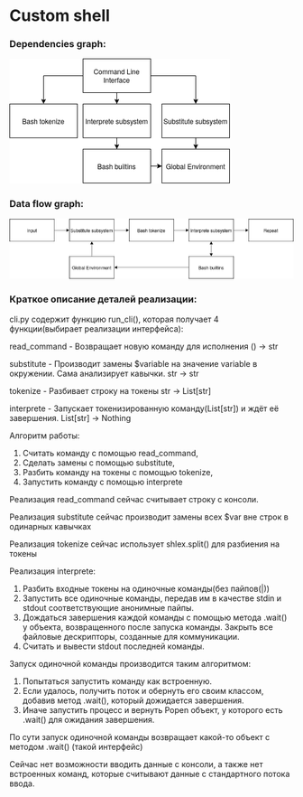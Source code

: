 # Custom shell
### Dependencies graph:
![Dependencies graph](docs/dependencies.png)
### Data flow graph:
![Data flow graph](docs/data_flow.png)
### Краткое описание деталей реализации:
cli.py содержит функцию run_cli(), которая получает 4 функции(выбирает реализации интерфейса):

read_command - Возвращает новую команду для исполнения () -> str

substitute - Производит замены $variable на значение variable в окружении. Сама анализирует кавычки. str -> str

tokenize - Разбивает строку на токены str -> List[str]

interprete - Запускает токенизированную команду(List[str]) и ждёт её завершения. List[str] -> Nothing

Алгоритм работы:
1. Считать команду с помощью read_command,
2. Сделать замены с помощью substitute,
3. Разбить команду на токены с помощью tokenize,
4. Запустить команду с помощью interprete

Реализация read_command сейчас считывает строку с консоли.

Реализация substitute сейчас производит замены всех $var вне строк в одинарных кавычках

Реализация tokenize сейчас использует shlex.split() для разбиения на токены

Реализация interprete:
1. Разбить входные токены на одиночные команды(без пайпов(|))
2. Запустить все одиночные команды, передав им в качестве stdin и stdout соответствующие анонимные пайпы.
3. Дождаться завершения каждой команды с помощью метода .wait() у объекта, возвращенного после запуска команды.
Закрыть все файловые дескрипторы, созданные для коммуникации.
4. Считать и вывести stdout последней команды.

Запуск одиночной команды производится таким алгоритмом:
1. Попытаться запустить команду как встроенную.
2. Если удалось, получить поток и обернуть его своим классом, добавив метод .wait(), который дожидается завершения.
3. Иначе запустить процесс и вернуть Popen объект, у которого есть .wait() для ожидания завершения.

По сути запуск одиночной команды возвращает какой-то объект с методом .wait() (такой интерфейс)

Сейчас нет возможности вводить данные с консоли, а также нет встроенных команд, которые считывают данные с стандартного потока ввода.
